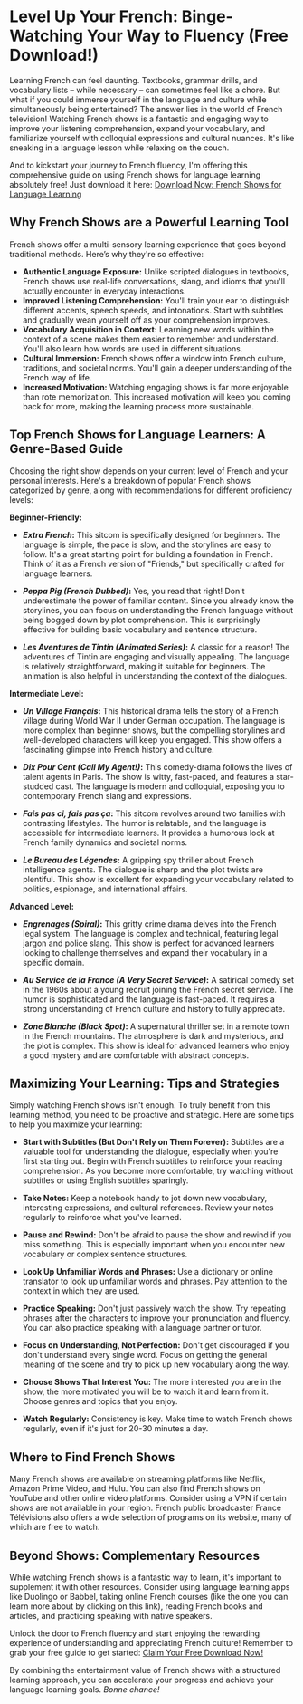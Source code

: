 # Level Up Your French: Binge-Watching Your Way to Fluency (Free Download!)

Learning French can feel daunting. Textbooks, grammar drills, and vocabulary lists – while necessary – can sometimes feel like a chore. But what if you could immerse yourself in the language and culture while simultaneously being entertained? The answer lies in the world of French television! Watching French shows is a fantastic and engaging way to improve your listening comprehension, expand your vocabulary, and familiarize yourself with colloquial expressions and cultural nuances. It's like sneaking in a language lesson while relaxing on the couch.

And to kickstart your journey to French fluency, I'm offering this comprehensive guide on using French shows for language learning absolutely free! Just download it here: [Download Now: French Shows for Language Learning](https://udemywork.com/french-shows-to-learn-french)

## Why French Shows are a Powerful Learning Tool

French shows offer a multi-sensory learning experience that goes beyond traditional methods. Here’s why they're so effective:

*   **Authentic Language Exposure:** Unlike scripted dialogues in textbooks, French shows use real-life conversations, slang, and idioms that you'll actually encounter in everyday interactions.
*   **Improved Listening Comprehension:** You'll train your ear to distinguish different accents, speech speeds, and intonations. Start with subtitles and gradually wean yourself off as your comprehension improves.
*   **Vocabulary Acquisition in Context:** Learning new words within the context of a scene makes them easier to remember and understand. You'll also learn how words are used in different situations.
*   **Cultural Immersion:** French shows offer a window into French culture, traditions, and societal norms. You'll gain a deeper understanding of the French way of life.
*   **Increased Motivation:** Watching engaging shows is far more enjoyable than rote memorization. This increased motivation will keep you coming back for more, making the learning process more sustainable.

## Top French Shows for Language Learners: A Genre-Based Guide

Choosing the right show depends on your current level of French and your personal interests. Here's a breakdown of popular French shows categorized by genre, along with recommendations for different proficiency levels:

**Beginner-Friendly:**

*   **_Extra French_:** This sitcom is specifically designed for beginners. The language is simple, the pace is slow, and the storylines are easy to follow. It's a great starting point for building a foundation in French. Think of it as a French version of "Friends," but specifically crafted for language learners.

*   **_Peppa Pig (French Dubbed)_:**  Yes, you read that right!  Don't underestimate the power of familiar content. Since you already know the storylines, you can focus on understanding the French language without being bogged down by plot comprehension.  This is surprisingly effective for building basic vocabulary and sentence structure.

*   **_Les Aventures de Tintin (Animated Series)_:**  A classic for a reason! The adventures of Tintin are engaging and visually appealing. The language is relatively straightforward, making it suitable for beginners. The animation is also helpful in understanding the context of the dialogues.

**Intermediate Level:**

*   **_Un Village Français_:** This historical drama tells the story of a French village during World War II under German occupation. The language is more complex than beginner shows, but the compelling storylines and well-developed characters will keep you engaged. This show offers a fascinating glimpse into French history and culture.

*   **_Dix Pour Cent (Call My Agent!)_:** This comedy-drama follows the lives of talent agents in Paris. The show is witty, fast-paced, and features a star-studded cast. The language is modern and colloquial, exposing you to contemporary French slang and expressions.

*   **_Fais pas ci, fais pas ça_:** This sitcom revolves around two families with contrasting lifestyles. The humor is relatable, and the language is accessible for intermediate learners. It provides a humorous look at French family dynamics and societal norms.

*   **_Le Bureau des Légendes_:**  A gripping spy thriller about French intelligence agents. The dialogue is sharp and the plot twists are plentiful. This show is excellent for expanding your vocabulary related to politics, espionage, and international affairs.

**Advanced Level:**

*   **_Engrenages (Spiral)_:** This gritty crime drama delves into the French legal system. The language is complex and technical, featuring legal jargon and police slang. This show is perfect for advanced learners looking to challenge themselves and expand their vocabulary in a specific domain.

*   **_Au Service de la France (A Very Secret Service)_:**  A satirical comedy set in the 1960s about a young recruit joining the French secret service. The humor is sophisticated and the language is fast-paced.  It requires a strong understanding of French culture and history to fully appreciate.

*   **_Zone Blanche (Black Spot)_:** A supernatural thriller set in a remote town in the French mountains. The atmosphere is dark and mysterious, and the plot is complex. This show is ideal for advanced learners who enjoy a good mystery and are comfortable with abstract concepts.

## Maximizing Your Learning: Tips and Strategies

Simply watching French shows isn't enough. To truly benefit from this learning method, you need to be proactive and strategic. Here are some tips to help you maximize your learning:

*   **Start with Subtitles (But Don't Rely on Them Forever):**  Subtitles are a valuable tool for understanding the dialogue, especially when you're first starting out. Begin with French subtitles to reinforce your reading comprehension. As you become more comfortable, try watching without subtitles or using English subtitles sparingly.

*   **Take Notes:** Keep a notebook handy to jot down new vocabulary, interesting expressions, and cultural references.  Review your notes regularly to reinforce what you've learned.

*   **Pause and Rewind:** Don't be afraid to pause the show and rewind if you miss something. This is especially important when you encounter new vocabulary or complex sentence structures.

*   **Look Up Unfamiliar Words and Phrases:** Use a dictionary or online translator to look up unfamiliar words and phrases.  Pay attention to the context in which they are used.

*   **Practice Speaking:**  Don't just passively watch the show.  Try repeating phrases after the characters to improve your pronunciation and fluency. You can also practice speaking with a language partner or tutor.

*   **Focus on Understanding, Not Perfection:** Don't get discouraged if you don't understand every single word. Focus on getting the general meaning of the scene and try to pick up new vocabulary along the way.

*   **Choose Shows That Interest You:** The more interested you are in the show, the more motivated you will be to watch it and learn from it. Choose genres and topics that you enjoy.

*   **Watch Regularly:** Consistency is key. Make time to watch French shows regularly, even if it's just for 20-30 minutes a day.

## Where to Find French Shows

Many French shows are available on streaming platforms like Netflix, Amazon Prime Video, and Hulu. You can also find French shows on YouTube and other online video platforms. Consider using a VPN if certain shows are not available in your region.  French public broadcaster France Télévisions also offers a wide selection of programs on its website, many of which are free to watch.

## Beyond Shows: Complementary Resources

While watching French shows is a fantastic way to learn, it's important to supplement it with other resources. Consider using language learning apps like Duolingo or Babbel, taking online French courses (like the one you can learn more about by clicking on this link), reading French books and articles, and practicing speaking with native speakers.

Unlock the door to French fluency and start enjoying the rewarding experience of understanding and appreciating French culture! Remember to grab your free guide to get started: [Claim Your Free Download Now!](https://udemywork.com/french-shows-to-learn-french)

By combining the entertainment value of French shows with a structured learning approach, you can accelerate your progress and achieve your language learning goals. *Bonne chance!*
